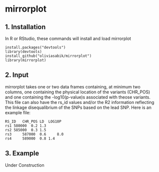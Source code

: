 # mirrorplot
## 1. Installation
In R or RStudio, these commands will install and load mirrorplot

```
install.packages("devtools") 
library(devtools) 
install_github("oliviasabik/mirrorplot") 
library(mirrorplot)
```

## 2. Input
mirrorplot takes one or two data frames containing, at minimum
two columns, one containing the physical location of the variants (CHR_POS)
and one containing the -log10(p-value)s associated with theose variants.
This file can also have the rs_id values and/or the R2 information reflecting
the linkage disequalibrium of the SNPs based on the lead SNP. 
Here is an example file:
``` 
RS_ID	CHR_POS	LD	LOG10P 
rs1	580000	0.2	1.3		
rs2	585000	0.3	1.5  
rs3 	587000 	0.6 	8.0
rs4 	589000	0.8	1.4
```
## 3. Example
Under Construction
